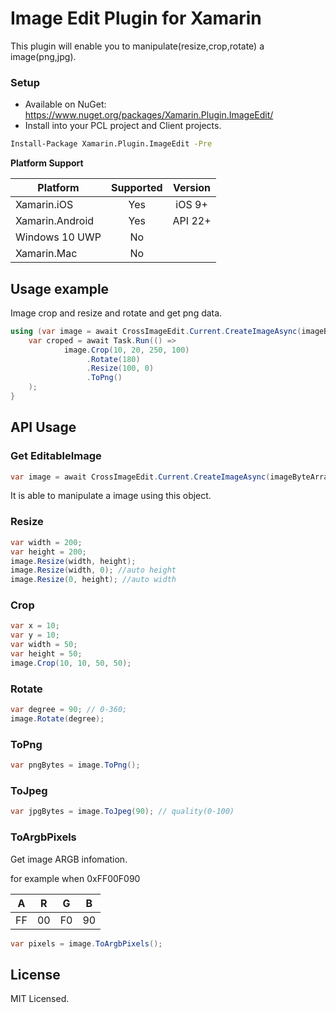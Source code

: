 # Image Edit Plugin for Xamarin

This plugin will enable you to manipulate(resize,crop,rotate) a image(png,jpg).

### Setup

* Available on NuGet: https://www.nuget.org/packages/Xamarin.Plugin.ImageEdit/
* Install into your PCL project and Client projects.

```bash
Install-Package Xamarin.Plugin.ImageEdit -Pre
```

**Platform Support**

|Platform|Supported|Version|
| ------------------- | :-----------: | :------------------: |
|Xamarin.iOS|Yes|iOS 9+|
|Xamarin.Android|Yes|API 22+|
|Windows 10 UWP|No||
|Xamarin.Mac|No||

## Usage example

Image crop and resize and rotate and get png data.

```cs
using (var image = await CrossImageEdit.Current.CreateImageAsync(imageByteArray)) {
	var croped = await Task.Run(() =>
			image.Crop(10, 20, 250, 100)
				 .Rotate(180)
				 .Resize(100, 0)
				 .ToPng()
	);
}
```

## API Usage

### Get EditableImage

```cs
var image = await CrossImageEdit.Current.CreateImageAsync(imageByteArray);
```
It is able to manipulate a image using this object.

### Resize

```cs
var width = 200;
var height = 200;
image.Resize(width, height);
image.Resize(width, 0); //auto height
image.Resize(0, height); //auto width
```

### Crop

```cs
var x = 10;
var y = 10;
var width = 50;
var height = 50;
image.Crop(10, 10, 50, 50);
```

### Rotate

```cs
var degree = 90; // 0-360;
image.Rotate(degree);
```

### ToPng

```cs
var pngBytes = image.ToPng();
```

### ToJpeg

```cs
var jpgBytes = image.ToJpeg(90); // quality(0-100)
```

### ToArgbPixels

Get image ARGB infomation.

for example when 0xFF00F090

|A|R|G|B|
| -- | -- | -- | -- |
|FF|00|F0|90|


```cs
var pixels = image.ToArgbPixels();
```

## License

MIT Licensed.
